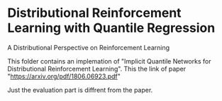 # Distributional Reinforcement Learning with Quantile Regression
A Distributional Perspective on Reinforcement Learning

This folder contains an implemation of "Implicit Quantile Networks for Distributional Reinforcement Learning". 
This the link of paper "https://arxiv.org/pdf/1806.06923.pdf"

Just the evaluation part is diffrent from the paper.
